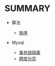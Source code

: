 # SUMMARY

* 算法
  - [排序](Algorithm/排序.md) 

* Mysql
  - [事务锁隔离](Mysql/事务锁隔离.md)
  - [跨库分页](Mysql/跨库分页.md)
